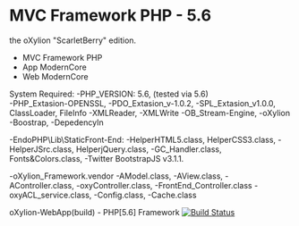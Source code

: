 MVC Framework PHP - 5.6
===================================

 the oXylion "ScarletBerry" edition. 
 - MVC Framework PHP
 - App ModernCore
 - Web ModernCore

System Required:
  -PHP_VERSION: 5.6, (tested via 5.6)  
    -PHP_Extasion-OPENSSL,
    -PDO_Extasion_v-1.0.2,
    -SPL_Extasion_v1.0.0,     
        ClassLoader, FileInfo
    -XMLReader, -XMLWrite
    -OB_Stream-Engine,
    -oXylion
        -Boostrap, -DepedencyIn
    
    
  -EndoPHP\Lib\StaticFront-End:
    -HelperHTML5.class, HelperCSS3.class,
    -HelperJSrc.class, HelperjQuery.class,
    -GC_Handler.class, Fonts&Colors.class,
    -Twitter BootstrapJS v3.1.1.

  -oXylion_Framework.vendor
    -AModel.class, -AView.class, -AController.class,
    -oxyController.class, -FrontEnd_Controller.class 
    -oxyACL_service.class, -Config.class, -Cache.class

oXylion-WebApp(build) - PHP[5.6] Framework
[![Build Status](https://travis-ci.org/oXylion/framework-standard.svg?branch=dev)](https://travis-ci.org/oXylion/framework-standard)
